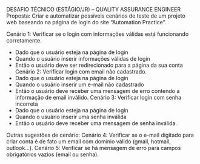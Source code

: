 DESAFIO TÉCNICO (ESTÁGIO/JR) – QUALITY ASSURANCE ENGINEER
Proposta: Criar e automatizar possíveis cenários de teste de um projeto web baseando na página de login do site “Automation Practice”.

Cenário 1: Verificar se o login com informações válidas está funcionando corretamente.
  - Dado que o usuário esteja na página de login
  - Quando o usuário inserir informações válidas de login
  - Então o usuário deve ser redirecionado para a página da sua conta
Cenário 2: Verificar login com email não cadastrado.
  - Dado que o usuário esteja na página de login
  - Quando o usuário inserir um e-mail não cadastrado
  - Então o usuário deve receber uma mensagem de erro contendo a informação de email inválido.
Cenário 3: Verificar login com senha incorreta
  - Dado que o usuário esteja na página de login
  - Quando o usuário inserir uma senha inválida
  - Então o usuário deve receber uma mensagem de senha inválida.

Outras sugestões de cenário:
Cenário 4: Verificar se o e-mail digitado para criar conta é de fato um email com domínio válido (gmail, hotmail, outlook...).
Cenário 5: Verificar se há mensagem de erro para campos obrigatórios vazios (email ou senha).

